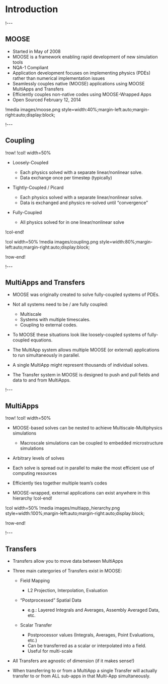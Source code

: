 # Introduction

!---

## MOOSE

- Started in May of 2008
- MOOSE is a framework enabling rapid development of new simulation tools
- NQA-1 Compliant
-  Application development focuses on implementing physics (PDEs) rather than numerical implementation issues
- Seamlessly couples native (MOOSE) applications using MOOSE MultiApps and Transfers
- Efficiently couples non-native codes using MOOSE-Wrapped Apps
- Open Sourced February 12, 2014

!media images/moose.png
       style=width:40%;margin-left:auto;margin-right:auto;display:block;

!---

## Coupling

!row!
!col! width=50%
- Loosely-Coupled

  - Each physics solved with a separate linear/nonlinear solve.
  - Data exchange once per timestep (typically)

- Tightly-Coupled / Picard

  - Each physics solved with a separate linear/nonlinear solve.
  - Data is exchanged and physics re-solved until “convergence”

- Fully-Coupled

  - All physics solved for in one linear/nonlinear solve

!col-end!

!col width=50%
!media images/coupling.png
       style=width:80%;margin-left:auto;margin-right:auto;display:block;

!row-end!


!---

## MultiApps and Transfers

- MOOSE was originally created to solve fully-coupled systems of PDEs.
- Not all systems need to be / are fully coupled:

  - Multiscale
  - Systems with multiple timescales.
  - Coupling to external codes.

- To MOOSE these situations look like loosely-coupled systems of fully-coupled equations.
- The MultiApp system allows multiple MOOSE (or external) applications to run simultaneously in parallel.
- A single MultiApp might represent thousands of individual solves.
- The Transfer system in MOOSE is designed to push and pull fields and data to and from MultiApps.

!---

## MultiApps

!row!
!col! width=50%
- MOOSE-based solves can be nested to achieve Multiscale-Multiphysics simulations

  - Macroscale simulations can be coupled to embedded microstructure simulations

- Arbitrary levels of solves
- Each solve is spread out in parallel to make the most efficient use of computing resources
- Efficiently ties together multiple team’s codes
- MOOSE-wrapped, external applications can exist anywhere in this hierarchy
!col-end!

!col width=50%
!media images/multiapp_hierarchy.png
       style=width:100%;margin-left:auto;margin-right:auto;display:block;

!row-end!

!---

## Transfers

- Transfers allow you to move data between MultiApps
- Three main catergories of Transfers exist in MOOSE:

  - Field Mapping

    - L2 Projection, Interpolation, Evaluation

  - “Postprocessed” Spatial Data

    - e.g.: Layered Integrals and Averages, Assembly Averaged Data, etc.

  - Scalar Transfer

    - Postprocessor values (Integrals, Averages, Point Evaluations, etc.)
    - Can be transferred as a scalar or interpolated into a field.
    - Useful for multi-scale

- All Transfers are agnostic of dimension (if it makes sense!)
- When transferring to or from a MultiApp a single Transfer will actually transfer to or from ALL sub-apps in that Multi-App simultaneously.
